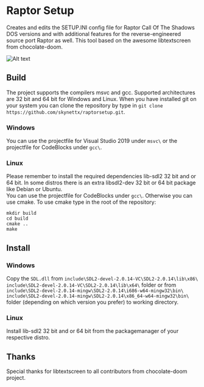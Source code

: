 # Raptor Setup
Creates and edits the SETUP.INI config file for Raptor Call Of The Shadows DOS versions and
with additional features for the reverse-engineered source port Raptor as well.
This tool based on the awesome libtextscreen from chocolate-doom.

![Alt text](https://imgur.com/hCShMSr.jpg "Raptor Setup")
## Build
The project supports the compilers msvc and gcc. Supported architectures are 32 bit and 64 bit
for Windows and Linux. When you have installed git on your system you can clone the repository 
by type in `git clone https://github.com/skynettx/raptorsetup.git`.

### Windows
You can use the projectfile for Visual Studio 2019 under `msvc\` or the projectfile for CodeBlocks under `gcc\`.
 
### Linux
Please remember to install the required dependencies lib-sdl2 32 bit and or 64 bit. In some distros there is an extra libsdl2-dev 32 bit or 64 bit package like Debian or Ubuntu.  
You can use the projectfile for CodeBlocks under `gcc\`.
Otherwise you can use cmake. To use cmake type in the root of the repository:  
```
mkdir build  
cd build  
cmake ..  
make  
```

## Install

### Windows
Copy the `SDL.dll` from `include\SDL2-devel-2.0.14-VC\SDL2-2.0.14\lib\x86\` `include\SDL2-devel-2.0.14-VC\SDL2-2.0.14\lib\x64\` folder or from 
`include\SDL2-devel-2.0.14-mingw\SDL2-2.0.14\i686-w64-mingw32\bin\` `include\SDL2-devel-2.0.14-mingw\SDL2-2.0.14\x86_64-w64-mingw32\bin\` folder (depending on which version you prefer) to working directory.

### Linux
Install lib-sdl2 32 bit and or 64 bit from the packagemanager of your respective distro.

## Thanks
Special thanks for libtextscreen to all contributors from chocolate-doom project.
